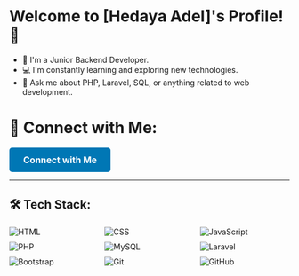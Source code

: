 # Welcome to [Hedaya Adel]'s Profile! 👋

- 🌱 I'm a Junior Backend Developer.
- 💻 I'm constantly learning and exploring new technologies.
- 💬 Ask me about PHP, Laravel, SQL, or anything related to web development.

# 🌟 Connect with Me:
<a href="https://www.linkedin.com/in/hedaya-adel-096735244?utm_source=share&utm_campaign=share_via&utm_content=profile&utm_medium=android_app" style="display: inline-block; background-color: #0077b5; color: white; padding: 12px 25px; text-decoration: none; border-radius: 5px; font-weight: bold; transition: background-color 0.3s ease; font-size: 16px;">Connect with Me</a>

---

## 🛠️ Tech Stack:
<div style="display: grid; grid-template-columns: repeat(auto-fill, minmax(120px, 1fr)); gap: 10px; margin-top: 20px;">
    <img src="https://img.shields.io/badge/HTML5-%23E34F26.svg?&style=flat&logo=html5&logoColor=white" alt="HTML" />
    <img src="https://img.shields.io/badge/CSS3-%231572B6.svg?&style=flat&logo=css3&logoColor=white" alt="CSS" />
    <img src="https://img.shields.io/badge/JavaScript-%23F7DF1E.svg?&style=flat&logo=javascript&logoColor=black" alt="JavaScript" />
    <img src="https://img.shields.io/badge/PHP-%23777BB4.svg?&style=flat&logo=php&logoColor=white" alt="PHP" />
    <img src="https://img.shields.io/badge/MySQL-%234479A1.svg?&style=flat&logo=mysql&logoColor=white" alt="MySQL" />
    <img src="https://img.shields.io/badge/Laravel-%23FF2D20.svg?&style=flat&logo=laravel&logoColor=white" alt="Laravel" />
    <img src="https://img.shields.io/badge/Bootstrap-%23563D7C.svg?&style=flat&logo=bootstrap&logoColor=white" alt="Bootstrap" />
    <img src="https://img.shields.io/badge/Git-%23F05033.svg?&style=flat&logo=git&logoColor=white" alt="Git" />
    <img src="https://img.shields.io/badge/GitHub-%23181717.svg?&style=flat&logo=github&logoColor=white" alt="GitHub" />
</div>
